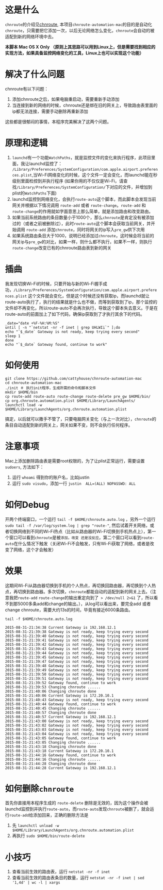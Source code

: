 # 这是什么
`chnroute`的介绍见[chnroute](https://code.google.com/p/chnroutes/), 本项目`chnroute-automation-mac`的目的是自动化`chnroute`，只需要把它添加一次，以后无论网络怎么变化，`chnroute`会自动的被适配到新的网络环境中去。

**本脚本 Mac OS X Only （原则上其思路可以用到Linux上，但是需要找到相应的实现方法，如果具备监控网络变化的工具，Linux上也可以实现这个功能）**

# 解决了什么问题
chnroute有以下问题：

1. 添加chnroute之后，如果电脑重启动，需要重新手动添加
2. 当连接到新的网络的时候，chnroute还是绑在旧的网关上，导致路由表里面的ip都无法连接，需要手动删除再重新添加

这些都是很郁闷的事情，本程序完美解决了这两个问题。

# 原理和逻辑
1. `launchd`有一个功能`WatchPaths`，就是监控文件的变化来执行程序，此项目里面，我让launchd监控了： `/Library/Preferences/SystemConfiguration/com.apple.airport.preferences.plist`,当Wi-Fi网络变化的时候，这个文件一定会变化，而launchd能在秒级别里面检控到并执行程序 (如果你用的不仅仅是Wi-Fi，请查找`/Library/Preferences/SystemConfiguration/`下对应的文件，并增加到plist的`WatchPaths`下面)
2. launchd监控到网络变化，会执行`route-auto`这个脚本，而此脚本会发现当前网关并根据以下情况调用 `route-add` 或者 `route-change`。`route-add` 和 `route-change`的作用就如字面意思上那么简单，就是添加路由和改变路由。
3. 如果当前系统路由的条目数量小于1000个，那么`chnroute`是肯定没有被添加过的（或者之前被删除过），此时`route-auto`这个脚本会获取当前网关，并开始调用 `route-add` 添加`chnroute`，同时将网关的ip写入`pre_gw`供下次用
4. 如果系统路由条目大于1000，说明已经添加过`chnroute`，这时候会将当前的网关ip与`pre_gw`的对比，如果一样，则什么都不执行，如果不一样，则执行`route-change`改变已有的chnroute路由表到新的网关

# 插曲
我发现切换Wi-Fi的时候，只要开始与新的Wi-Fi握手成功，`/Library/Preferences/SystemConfiguration/com.apple.airport.preferences.plist` 这个文件就会变化，但是这个时候还没有获取ip，而launchd就让route-auto执行了，执行的结果就是什么也不做，而等到获取到了ip，那个监控的文件却不再变化，所以route-auto不会再次执行，导致这个脚本失去意义。于是在route-auto的前面加上了如下代码，确保ip获取到了才执行其余下的代码。

```Shell
_date="date +%F-%H:%M:%S"
until [ -n "`netstat -nr -f inet | grep UHLWIi`" ];do
echo "`$_date` Gateway is not ready, keep trying every second"
sleep 1
done
echo "`$_date` Gateway found, continue to work"
```
# 如何使用

```Shell
git clone https://github.com/cattyhouse/chnroute-automation-mac
cd chnroute-automation-mac
./init ＃ 执行init程序，生成所需的命令和脚本文件
mkdir $HOME/bin
cp route-add route-auto route-change route-delete pre_gw $HOME/bin/
cp org.chnroute.automation.plist $HOME/Library/LaunchAgents/
launchctl load -w $HOME/Library/LaunchAgents/org.chnroute.automation.plist
```
搞定，以后就可以撒手不管了，只要电脑网关变化（与上一次对比），`chnroute`的条目自动适配到新的网关上，网关如果不变，则不会执行任何程序。

# 注意事项
Mac上添加删除路由表是需要root权限的，为了让plist正常运行，需要设置 `sudoers`, 方法如下：

1. 运行 `whoami` 得到你的账户名，比如justin
2. 运行 `sudo visudo`，添加一行 `justin  ALL=(ALL) NOPASSWD: ALL`

# 如何Debug

开两个终端窗口，一个运行 `tail -f $HOME/chnroute.auto.log` ，另外一个运行 `sudo tail -f /var/log/system.log | grep "route-"`, 然后试着开关网络，或者切换网络到不同的Wi-Fi热点（比如从路由器的Wi-Fi切换到手机热点上），第一个窗口可以看到`chnroute`是被`添加，改变 还是没反应`，第二个窗口可以看到`route-auto`在什么情况下触发（关闭Wi-Fi不会触发，只有Wi-Fi获取了网络，或者是改变了网络，这个才会触发）

# 效果

这期间Wi-Fi从路由器切换到手机的个人热点，再切换回路由器，再切换到个人热点，再切换到路由器。多次切换，`chnroute`都能自动的适配到新的网关上去。（注意我把`route-add` `route-change`的输出重定向到了` > /dev/null 2>&1` 了，所以看不到那5000多条add和change的输出。），从log可以看出来，要完全add 或者 change chnroute，需要大约13s的时间，毕竟有接近6000条路由。

`tail -f $HOME/chnroute.auto.log`

```
2015-08-31-21:34:38 Current Gateway is 192.168.12.1
2015-08-31-21:39:38 Gateway is not ready, keep trying every second
2015-08-31-21:39:40 Gateway is not ready, keep trying every second
2015-08-31-21:39:41 Gateway is not ready, keep trying every second
2015-08-31-21:39:42 Gateway is not ready, keep trying every second
2015-08-31-21:39:43 Gateway is not ready, keep trying every second
2015-08-31-21:39:44 Gateway is not ready, keep trying every second
2015-08-31-21:39:45 Gateway is not ready, keep trying every second
2015-08-31-21:39:47 Gateway is not ready, keep trying every second
2015-08-31-21:39:48 Gateway is not ready, keep trying every second
2015-08-31-21:39:49 Gateway is not ready, keep trying every second
2015-08-31-21:39:50 Gateway is not ready, keep trying every second
2015-08-31-21:39:51 Gateway is not ready, keep trying every second
2015-08-31-21:39:52 Gateway found, continue to work
2015-08-31-21:39:53 Changing chnroute ......
2015-08-31-21:40:06 Changing chnroute done
2015-08-31-21:40:06 Current Gateway is 172.20.10.1
2015-08-31-21:40:43 Gateway is not ready, keep trying every second
2015-08-31-21:40:44 Gateway found, continue to work
2015-08-31-21:40:45 Changing chnroute ......
2015-08-31-21:40:57 Changing chnroute done
2015-08-31-21:40:57 Current Gateway is 192.168.12.1
2015-08-31-21:43:00 Gateway is not ready, keep trying every second
2015-08-31-21:43:02 Gateway is not ready, keep trying every second
2015-08-31-21:43:03 Gateway is not ready, keep trying every second
2015-08-31-21:43:04 Gateway is not ready, keep trying every second
2015-08-31-21:43:05 Gateway found, continue to work
2015-08-31-21:43:05 Changing chnroute ......
2015-08-31-21:43:18 Changing chnroute done
2015-08-31-21:43:18 Current Gateway is 172.20.10.1
2015-08-31-21:44:16 Gateway found, continue to work
2015-08-31-21:44:16 Changing chnroute ......
2015-08-31-21:44:28 Changing chnroute done
2015-08-31-21:44:28 Current Gateway is 192.168.12.1

```


# 如何删除`chnroute`
首先你直接用本程序生成的 `route-delete` 删除是无效的，因为这个操作会被launchd监控到并执行`route-auto`，而`route-auto`发现`chnroute`被删了，就会运行`route-add`给添加回来，正确的删除方法是

1. 先 `launchctl unload -w $HOME/Library/LaunchAgents/org.chnroute.automation.plist`
2. 再执行 `sudo $HOME/bin/route-delete`

# 小技巧

1. 查看当前生效的路由表，运行 `netstat -nr -f inet`
2. 查看当前生效的路由表条目的数量，运行 `netstat -nr -f inet | sed '1,4d' | wc -l | xargs`
